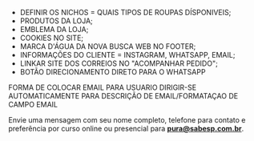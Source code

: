 - DEFINIR OS NICHOS = QUAIS TIPOS DE ROUPAS DÍSPONIVEIS;
- PRODUTOS DA LOJA;
- EMBLEMA DA LOJA; 
- COOKIES NO SITE;
- MARCA D'ÁGUA DA NOVA BUSCA WEB NO FOOTER;
- INFORMAÇÕES DO CLIENTE = INSTAGRAM, WHATSAPP, EMAIL;
- LINKAR SITE DOS CORREIOS NO "ACOMPANHAR PEDIDO";
- BOTÃO DIRECIONAMENTO DIRETO PARA O WHATSAPP




FORMA DE COLOCAR EMAIL PARA USUARIO DIRIGIR-SE AUTOMATICAMENTE PARA DESCRIÇÃO DE EMAIL/FORMATAÇAO DE CAMPO EMAIL
   <p class="mt-0">Envie uma mensagem com seu nome completo, telefone para contato e preferência por curso online ou presencial para <a class="-no-underline -txt-blue mailto" href="mailto:pura@sabesp.com.br"><strong>pura&#64;sabesp.com.br</strong></a>.</p>
